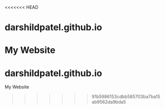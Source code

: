 <<<<<<< HEAD
# darshildpatel.github.io
My Website
=======
# darshildpatel.github.io
My Website
>>>>>>> 91b5986153cdbb585703ba7ba15ab9562da9bda5
